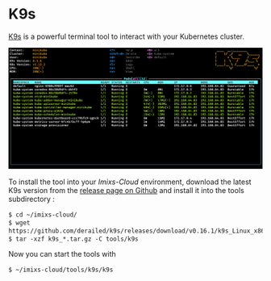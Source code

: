 # K9s

[K9s](https://github.com/derailed/k9s) is a powerful terminal tool to interact with your Kubernetes cluster. 


<img src="doc/images/k9s.png" />

To install the tool into your _Imixs-Cloud_ environment, download the latest K9s version from the [release page on Github](https://github.com/derailed/k9s/releases) and install it into the tools subdirectory :

	$ cd ~/imixs-cloud/
	$ wget https://github.com/derailed/k9s/releases/download/v0.16.1/k9s_Linux_x86_64.tar.gz
	$ tar -xzf k9s_*.tar.gz -C tools/k9s

Now you can start the tools with

	$ ~/imixs-cloud/tools/k9s/k9s

